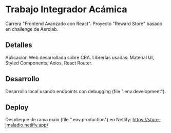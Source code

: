 # Trabajo Integrador Acámica
Carrera "Frontend Avanzado con React".
Proyecto "Reward Store" basado en challenge de Aerolab.

## Detalles
Aplicación Web desarrollada sobre CRA.
Librerías usadas: Material UI, Styled Components, Axios, React Router.

## Desarrollo
Desarrollo local usando endpoints con debugging (file ".env.development").

## Deploy
Despliegue de rama main (file ".env.production") en Netlify: https://store-jmaladio.netlify.app/
